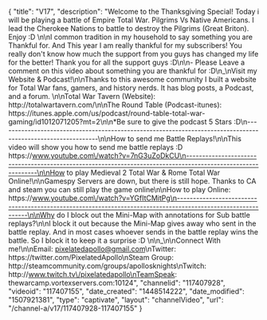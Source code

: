 {
    "title": "V17",
    "description": "Welcome to the Thanksgiving Special!  Today i will be playing a battle of Empire Total War.  Pilgrims Vs Native Americans.  I lead the Cherokee Nations to battle to destroy the Pilgrims (Great Briton).  Enjoy :D \n\nI common tradition in my household to say something you are Thankful for.  And This year I am really thankful for my subscribers!  You really don't know how much the support from you guys has changed my life for the better!  Thank you for all the support guys :D\n\n- Please Leave a comment on this video about something you are thankful for :D\n_\nVisit my Website & Podcast!\n\nThanks to this awesome community I built a website for Total War fans, gamers, and history nerds.  It has blog posts, a Podcast, and a forum.  \n\nTotal War Tavern (Website): http:\/\/totalwartavern.com\/\n\nThe Round Table (Podcast-itunes): https:\/\/itunes.apple.com\/us\/podcast\/round-table-total-war-gaming\/id1012071205?mt=2\n\n*Be sure to give the podcast 5 Stars :D\n-------------------------------------------------------------------------------------------------------------\n\nHow to send me Battle Replays!\n\nThis video will show you how to send me battle replays :D https:\/\/www.youtube.com\/watch?v=7nG3uZoDkCU\n-------------------------------------------------------------------------------------------------------------\n\nHow to play Medieval 2 Total War & Rome Total War Online!\n\nGamespy Servers are down, but there is still hope.  Thanks to CA and steam you can still play the game online\n\nHow to play Online: https:\/\/www.youtube.com\/watch?v=YGfItCMitPg\n-------------------------------------------------------------------------------------------------------------\n\nWhy do I block out the Mini-Map with annotations for Sub battle replays?\n\nI block it out because the Mini-Map gives away who sent in the battle replay.  And in most cases whoever sends in the battle replay wins the battle.  So I block it to keep it a surprise :D  \n\n_\n\nConnect With me!\n\nEmail: pixelatedapollo@gmail.com\nTwitter: https:\/\/twitter.com\/PixelatedApollo\nSteam Group:  http:\/\/steamcommunity.com\/groups\/apollosknights\nTwitch: http:\/\/www.twitch.tv\/pixelatedapollo\nTeamSpeak: thewarcamp.vortexservers.com:10124",
    "channelid": "117407928",
    "videoid": "117407155",
    "date_created": "1448514222",
    "date_modified": "1507921381",
    "type": "captivate",
    "layout": "channelVideo",
    "url": "\/channel-a\/v17\/117407928-117407155"
}
